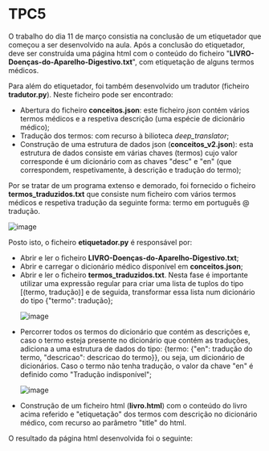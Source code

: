# TPC5

O trabalho do dia 11 de março consistia na conclusão de um etiquetador que começou a ser desenvolvido na aula. Após a conclusão do etiquetador, deve ser construída uma página html com o conteúdo do ficheiro "<strong>LIVRO-Doenças-do-Aparelho-Digestivo.txt</strong>", com etiquetação de alguns termos médicos.

Para além do etiquetador, foi também desenvolvido um tradutor (ficheiro <strong>tradutor.py</strong>). Neste ficheiro pode ser encontrado:
<ul>
<li>Abertura do ficheiro <strong>conceitos.json</strong>: este ficheiro <i>json</i> contém vários termos médicos e a respetiva descrição (uma espécie de dicionário médico);</li>
<li>Tradução dos termos: com recurso à bilioteca <i>deep_translator</i>;</li>
<li>Construção de uma estrutura de dados json (<strong>conceitos_v2.json</strong>): esta estrutura de dados consiste em várias chaves (termos) cujo valor corresponde é um dicionário com as chaves "desc" e "en" (que correspondem, respetivamente, à descrição e tradução do termo);</li>
</ul>

Por se tratar de um programa extenso e demorado, foi fornecido o ficheiro <strong>termos_traduzidos.txt</strong> que consiste num ficheiro com vários termos médicos e respetiva tradução da seguinte forma: termo em português @ tradução. 

![image](https://github.com/monicaccmartins/pln-2324/assets/91961697/9bdf731c-c1ed-4d13-a96c-9550a8b0ae00)

Posto isto, o ficheiro <strong>etiquetador.py</strong> é responsável por:
<ul>
<li>Abrir e ler o ficheiro <strong>LIVRO-Doenças-do-Aparelho-Digestivo.txt</strong>;</li>
<li>Abrir e carregar o dicionário médico disponível em <strong>conceitos.json</strong>;</li>
<li>Abrir e ler o ficheiro <strong>termos_traduzidos.txt</strong>. Nesta fase é importante utilizar uma expressão regular para criar uma lista de tuplos do tipo [(termo, tradução)] e de seguida, transformar essa lista num dicionário do tipo {"termo": tradução};</li>

![image](https://github.com/monicaccmartins/pln-2324/assets/91961697/74d9539a-8b79-4968-827f-12acabdce636)

<li>Percorrer todos os termos do dicionário que contém as descrições e, caso o termo esteja presente no dicionário que contém as traduções, adiciona a uma estrutura de dados do tipo: {termo: {"en": tradução do termo, "descricao": descricao do termo}}, ou seja, um dicionário de dicionários. Caso o termo não tenha tradução, o valor da chave "en" é definido como "Tradução indisponível";</li>

![image](https://github.com/monicaccmartins/pln-2324/assets/91961697/87ee789d-8921-44a4-bf6f-1539ee2902c9)

<li>Construção de um ficheiro html (<strong>livro.html</strong>) com o conteúdo do livro acima referido e "etiquetação" dos termos com descrição no dicionário médico, com recurso ao parâmetro "title" do html.</li>
</ul>

O resultado da página html desenvolvida foi o seguinte:

